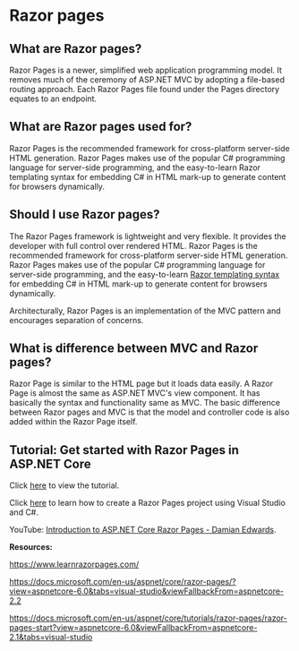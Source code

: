 # Razor pages
## What are Razor pages?
Razor Pages is a newer, simplified web application programming model. It removes much of the ceremony of ASP.NET MVC by adopting a file-based routing approach. Each Razor Pages file found under the Pages directory equates to an endpoint.

## What are Razor pages used for?
Razor Pages is the recommended framework for cross-platform server-side HTML generation. Razor Pages makes use of the popular C# programming language for server-side programming, and the easy-to-learn Razor templating syntax for embedding C# in HTML mark-up to generate content for browsers dynamically.

## Should I use Razor pages?
The Razor Pages framework is lightweight and very flexible. It provides the developer with full control over rendered HTML. Razor Pages is the recommended framework for cross-platform server-side HTML generation. Razor Pages makes use of the popular C# programming language for server-side programming, and the easy-to-learn [Razor templating syntax](https://www.learnrazorpages.com/razor-syntax) for embedding C# in HTML mark-up to generate content for browsers dynamically.

Architecturally, Razor Pages is an implementation of the MVC pattern and encourages separation of concerns.

## What is difference between MVC and Razor pages?

Razor Page is similar to the HTML page but it loads data easily. A Razor Page is almost the same as ASP.NET MVC's view component. It has basically the syntax and functionality same as MVC. The basic difference between Razor pages and MVC is that the model and controller code is also added within the Razor Page itself.


## Tutorial: Get started with Razor Pages in ASP.NET Core
Click [here](https://docs.microsoft.com/en-us/aspnet/core/tutorials/razor-pages/razor-pages-start?view=aspnetcore-6.0&viewFallbackFrom=aspnetcore-2.1&tabs=visual-studio) to view the tutorial.

Click [here](https://docs.microsoft.com/en-us/aspnet/core/razor-pages/?view=aspnetcore-6.0&tabs=visual-studio&viewFallbackFrom=aspnetcore-2.2) to learn how to create a Razor Pages project using Visual Studio and C#.

YouTube: [Introduction to ASP.NET Core Razor Pages - Damian Edwards](https://www.youtube.com/watch?v=yyBijyCI5Sk&list=LL&index=1&ab_channel=NDCConferences).

**Resources:** 

https://www.learnrazorpages.com/

https://docs.microsoft.com/en-us/aspnet/core/razor-pages/?view=aspnetcore-6.0&tabs=visual-studio&viewFallbackFrom=aspnetcore-2.2

https://docs.microsoft.com/en-us/aspnet/core/tutorials/razor-pages/razor-pages-start?view=aspnetcore-6.0&viewFallbackFrom=aspnetcore-2.1&tabs=visual-studio


	
	
	
	
	
	